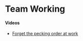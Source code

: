 # Team Working

#### Videos

* [Forget the pecking order at work](https://www.ted.com/talks/margaret\_heffernan\_forget\_the\_pecking\_order\_at\_work)

